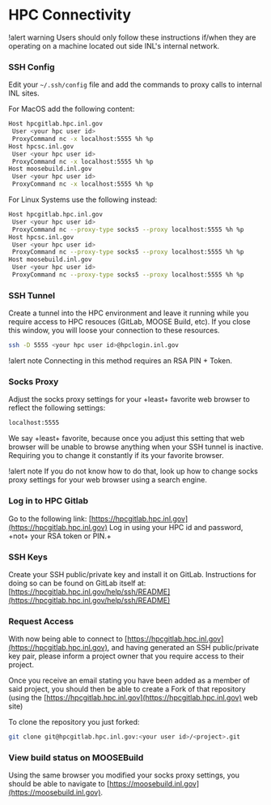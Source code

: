# HPC Connectivity

!alert warning
Users should only follow these instructions if/when they are operating on a machine located out side
INL's internal network.


### SSH Config

Edit your `~/.ssh/config` file and add the commands to proxy calls to internal INL sites.

For MacOS add the following content:

```bash
Host hpcgitlab.hpc.inl.gov
 User <your hpc user id>
 ProxyCommand nc -x localhost:5555 %h %p
Host hpcsc.inl.gov
 User <your hpc user id>
 ProxyCommand nc -x localhost:5555 %h %p
Host moosebuild.inl.gov
 User <your hpc user id>
 ProxyCommand nc -x localhost:5555 %h %p
```

For Linux Systems use the following instead:

```bash
Host hpcgitlab.hpc.inl.gov
 User <your hpc user id>
 ProxyCommand nc --proxy-type socks5 --proxy localhost:5555 %h %p
Host hpcsc.inl.gov
 User <your hpc user id>
 ProxyCommand nc --proxy-type socks5 --proxy localhost:5555 %h %p
Host moosebuild.inl.gov
 User <your hpc user id>
 ProxyCommand nc --proxy-type socks5 --proxy localhost:5555 %h %p
```


### SSH Tunnel

Create a tunnel into the HPC environment and leave it running while you require access to HPC
resouces (GitLab, MOOSE Build, etc). If you close this window, you will loose your connection to
these resources.

```bash
ssh -D 5555 <your hpc user id>@hpclogin.inl.gov
```

!alert note
Connecting in this method requires an RSA PIN + Token.

### Socks Proxy

Adjust the socks proxy settings for your +least+ favorite web browser to reflect the following
settings:

```bash
localhost:5555
```

We say +least+ favorite, because once you adjust this setting that web browser will be unable to
browse anything when your SSH tunnel is inactive. Requiring you to change it constantly if its your
favorite browser.

!alert note
If you do not know how to do that, look up how to change socks proxy settings for your web browser
using a search engine.

### Log in to HPC Gitlab

Go to the following link: [https://hpcgitlab.hpc.inl.gov](https://hpcgitlab.hpc.inl.gov)
Log in using your HPC id and password, +not+ your RSA token or PIN.+

### SSH Keys

Create your SSH public/private key and install it on GitLab. Instructions for doing so can be found
on GitLab itself at:
[https://hpcgitlab.hpc.inl.gov/help/ssh/README](https://hpcgitlab.hpc.inl.gov/help/ssh/README)

### Request Access

With now being able to connect to [https://hpcgitlab.hpc.inl.gov](https://hpcgitlab.hpc.inl.gov), and having
generated an SSH public/private key pair, please inform a project owner that you require access to
their project.

Once you receive an email stating you have been added as a member of said project, you should then be
able to create a Fork of that repository (using the
[https://hpcgitlab.hpc.inl.gov](https://hpcgitlab.hpc.inl.gov) web site)

To clone the repository you just forked:

```bash
git clone git@hpcgitlab.hpc.inl.gov:<your user id>/<project>.git
```

### View build status on MOOSEBuild

Using the same browser you modified your socks proxy settings, you should be able to navigate to
[https://moosebuild.inl.gov](https://moosebuild.inl.gov).
